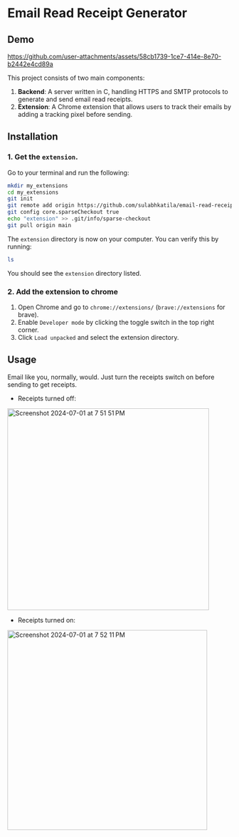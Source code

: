 # Email Read Receipt Generator

## Demo

https://github.com/user-attachments/assets/58cb1739-1ce7-414e-8e70-b2442e4cd89a

This project consists of two main components:
1. **Backend**: A server written in C, handling HTTPS and SMTP protocols to generate and send email read receipts.
2. **Extension**: A Chrome extension that allows users to track their emails by adding a tracking pixel before sending.

## Installation
### 1. Get the ```extension```.

Go to your terminal and run the following:

```sh
mkdir my_extensions
cd my_extensions
git init
git remote add origin https://github.com/sulabhkatila/email-read-receipts-generator.git
git config core.sparseCheckout true
echo "extension" >> .git/info/sparse-checkout
git pull origin main
```

The `extension` directory is now on your computer. You can verify this by running:
```sh
ls
```

You should see the `extension` directory listed.

### 2. Add the extension to chrome
1. Open Chrome and go to `chrome://extensions/` (`brave://extensions` for brave).
2. Enable `Developer mode` by clicking the toggle switch in the top right corner.
3. Click `Load unpacked` and select the extension directory.


## Usage
Email like you, normally, would. Just turn the receipts switch on before sending to get receipts.

- Receipts turned off:</br>
<img width="453" alt="Screenshot 2024-07-01 at 7 51 51 PM" src="https://github.com/sulabhkatila/Email-Read-Receipts/assets/113466992/b115c3d1-fd11-4c58-8596-f8e9b91e145d">

- Receipts turned on:</br>
<img width="449" alt="Screenshot 2024-07-01 at 7 52 11 PM" src="https://github.com/sulabhkatila/Email-Read-Receipts/assets/113466992/39a46f75-3ee6-468a-8a7c-ee64a66b4dad">

